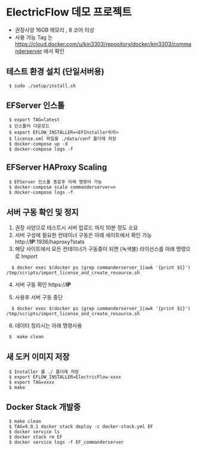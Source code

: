 # ElectricFlow 데모 프로젝트

- 권장사양 16GB 메모리 , 8 코어 이상
- 사용 가능 Tag 는 https://cloud.docker.com/u/kin3303/repository/docker/kin3303/commanderserver 에서 확인

## 테스트 환경 설치 (단일서버용)

```console
 $ sudo ./setup/install.sh
 ```

## EFServer 인스톨 

```console
 $ export TAG=latest
 $ 인스톨러 다운로드
 $ export EFLOW_INSTALLER=<EFInstaller위치>
 $ license.xml 파일을 ./data/conf 폴더에 저장
 $ docker-compose up -d
 $ docker-compose logs -f
```

## EFServer HAProxy Scaling 

```console
 $ EFServer 인스톨 종료후 아래 명령어 가능
 $ docker-compose scale commanderserver=n
 $ docker-compose logs -f
```

## 서버 구동 확인 및 정지

1. 권장 사양으로 테스트시 서버 업로드 까지 10분 정도 소요
2. 서버 구성에 필요한 컨테이너 구동은 아래 세이트에서 확인 가능
   http://****IP****:1936/haproxy?stats
3. 해당 사이트에서 모든 컨테이너가 구동중이 되면 (녹색불) 라이선스를 아래 명령으로 Import
```console
  $ docker exec $(docker ps |grep commanderserver_1|awk '{print $1}')   /tmp/scripts/import_license_and_create_resource.sh
```
4. 서버 구동 확인 
  https://****IP****
 
5. 사용후 서버 구동 중단
```console
  $ docker exec $(docker ps |grep commanderserver_1|awk '{print $1}')   /tmp/scripts/import_license_and_create_resource.sh
``` 

6. 데이터 정리시는 아래 명령사용
```console
 $  make clean
```

## 새 도커 이미지 저장

```console
 $ Installer 를 ./ 폴더에 저장
 $ export EFLOW_INSTALLER=ElectricFlow-xxxx
 $ export TAG=xxxx
 $ make
```

## Docker Stack 개발중

```console
 $ make clean
 $ TAG=9.0.1 docker stack deploy -c docker-stack.yml EF
 $ docker service ls
 $ docker stack rm EF
 $ docker service logs -f EF_commanderserver
```


